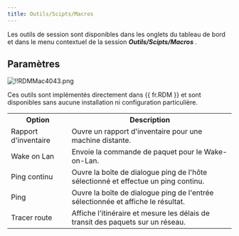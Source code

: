 ```yaml
---
title: Outils/Scipts/Macros
---
```

Les outils de session sont disponibles dans les onglets du tableau de bord et dans le menu contextuel de la session ***Outils/Scipts/Macros*** . 

## Paramètres 

![!!RDMMac4043.png](https://webdevolutions.azureedge.net/docs/fr/rdm/mac/RdmMac4043.png) 

Ces outils sont implémentés directement dans {{ fr.RDM }} et sont disponibles sans aucune installation ni configuration particulière. 

<table>
	<tr>
		<th>
Option 
		</th>
		<th>
Description 
		</th>
	</tr>
	<tr>
		<td>
Rapport d'inventaire 
		</td>
		<td>
Ouvre un rapport d'inventaire pour une machine distante. 
		</td>
	</tr>
	<tr>
		<td>
Wake on Lan 
		</td>
		<td>
Envoie la commande de paquet pour le Wake-on-Lan. 
		</td>
	</tr>
	<tr>
		<td>
Ping continu 
		</td>
		<td>
Ouvre la boîte de dialogue ping de l'hôte sélectionné et effectue un ping continu. 
		</td>
	</tr>
	<tr>
		<td>
Ping 
		</td>
		<td>
Ouvre la boîte de dialogue ping de l'entrée sélectionnée et affiche le résultat. 
		</td>
	</tr>
	<tr>
		<td>
Tracer route 
		</td>
		<td>
Affiche l'itinéraire et mesure les délais de transit des paquets sur un réseau. 
		</td>
	</tr>
</table>


